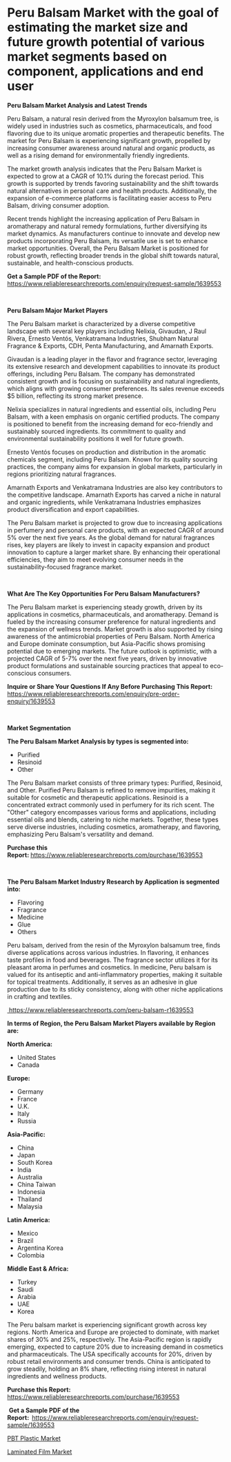 <p><h1>Peru Balsam Market with the goal of estimating the market size and future growth potential of various market segments based on component, applications and end user</h1></p><p><strong>Peru Balsam Market Analysis and Latest Trends</strong></p>
<p><p>Peru Balsam, a natural resin derived from the Myroxylon balsamum tree, is widely used in industries such as cosmetics, pharmaceuticals, and food flavoring due to its unique aromatic properties and therapeutic benefits. The market for Peru Balsam is experiencing significant growth, propelled by increasing consumer awareness around natural and organic products, as well as a rising demand for environmentally friendly ingredients.</p><p>The market growth analysis indicates that the Peru Balsam Market is expected to grow at a CAGR of 10.1% during the forecast period. This growth is supported by trends favoring sustainability and the shift towards natural alternatives in personal care and health products. Additionally, the expansion of e-commerce platforms is facilitating easier access to Peru Balsam, driving consumer adoption.</p><p>Recent trends highlight the increasing application of Peru Balsam in aromatherapy and natural remedy formulations, further diversifying its market dynamics. As manufacturers continue to innovate and develop new products incorporating Peru Balsam, its versatile use is set to enhance market opportunities. Overall, the Peru Balsam Market is positioned for robust growth, reflecting broader trends in the global shift towards natural, sustainable, and health-conscious products.</p></p>
<p><strong>Get a Sample PDF of the Report:&nbsp;</strong> <a href="https://www.reliableresearchreports.com/enquiry/request-sample/1639553?utm_campaign=102&utm_medium=2&utm_source=Github&utm_content=ia&utm_term=30012025&utm_id=peru-balsam">https://www.reliableresearchreports.com/enquiry/request-sample/1639553</a></p>
<p>&nbsp;</p>
<p><strong>Peru Balsam Major Market Players</strong></p>
<p><p>The Peru Balsam market is characterized by a diverse competitive landscape with several key players including Nelixia, Givaudan, J Raul Rivera, Ernesto Ventós, Venkatramana Industries, Shubham Natural Fragrance & Exports, CDH, Penta Manufacturing, and Amarnath Exports. </p><p>Givaudan is a leading player in the flavor and fragrance sector, leveraging its extensive research and development capabilities to innovate its product offerings, including Peru Balsam. The company has demonstrated consistent growth and is focusing on sustainability and natural ingredients, which aligns with growing consumer preferences. Its sales revenue exceeds $5 billion, reflecting its strong market presence.</p><p>Nelixia specializes in natural ingredients and essential oils, including Peru Balsam, with a keen emphasis on organic certified products. The company is positioned to benefit from the increasing demand for eco-friendly and sustainably sourced ingredients. Its commitment to quality and environmental sustainability positions it well for future growth.</p><p>Ernesto Ventós focuses on production and distribution in the aromatic chemicals segment, including Peru Balsam. Known for its quality sourcing practices, the company aims for expansion in global markets, particularly in regions prioritizing natural fragrances.</p><p>Amarnath Exports and Venkatramana Industries are also key contributors to the competitive landscape. Amarnath Exports has carved a niche in natural and organic ingredients, while Venkatramana Industries emphasizes product diversification and export capabilities.</p><p>The Peru Balsam market is projected to grow due to increasing applications in perfumery and personal care products, with an expected CAGR of around 5% over the next five years. As the global demand for natural fragrances rises, key players are likely to invest in capacity expansion and product innovation to capture a larger market share. By enhancing their operational efficiencies, they aim to meet evolving consumer needs in the sustainability-focused fragrance market.</p></p>
<p>&nbsp;</p>
<p><strong>What Are The Key Opportunities For Peru Balsam Manufacturers?</strong></p>
<p><p>The Peru Balsam market is experiencing steady growth, driven by its applications in cosmetics, pharmaceuticals, and aromatherapy. Demand is fueled by the increasing consumer preference for natural ingredients and the expansion of wellness trends. Market growth is also supported by rising awareness of the antimicrobial properties of Peru Balsam. North America and Europe dominate consumption, but Asia-Pacific shows promising potential due to emerging markets. The future outlook is optimistic, with a projected CAGR of 5-7% over the next five years, driven by innovative product formulations and sustainable sourcing practices that appeal to eco-conscious consumers.</p></p>
<p><strong>Inquire or Share Your Questions If Any Before Purchasing This Report:</strong> <a href="https://www.reliableresearchreports.com/enquiry/pre-order-enquiry/1639553?utm_campaign=102&utm_medium=2&utm_source=Github&utm_content=ia&utm_term=30012025&utm_id=peru-balsam">https://www.reliableresearchreports.com/enquiry/pre-order-enquiry/1639553</a></p>
<p>&nbsp;</p>
<p><strong>Market Segmentation</strong></p>
<p><strong>The Peru Balsam Market Analysis by types is segmented into:</strong></p>
<p><ul><li>Purified</li><li>Resinoid</li><li>Other</li></ul></p>
<p><p>The Peru Balsam market consists of three primary types: Purified, Resinoid, and Other. Purified Peru Balsam is refined to remove impurities, making it suitable for cosmetic and therapeutic applications. Resinoid is a concentrated extract commonly used in perfumery for its rich scent. The "Other" category encompasses various forms and applications, including essential oils and blends, catering to niche markets. Together, these types serve diverse industries, including cosmetics, aromatherapy, and flavoring, emphasizing Peru Balsam's versatility and demand.</p></p>
<p><strong>Purchase this Report:&nbsp;</strong><a href="https://www.reliableresearchreports.com/purchase/1639553?utm_campaign=102&utm_medium=2&utm_source=Github&utm_content=ia&utm_term=30012025&utm_id=peru-balsam">https://www.reliableresearchreports.com/purchase/1639553</a></p>
<p>&nbsp;</p>
<p><strong>The Peru Balsam Market Industry Research by Application is segmented into:</strong></p>
<p><ul><li>Flavoring</li><li>Fragrance</li><li>Medicine</li><li>Glue</li><li>Others</li></ul></p>
<p><p>Peru balsam, derived from the resin of the Myroxylon balsamum tree, finds diverse applications across various industries. In flavoring, it enhances taste profiles in food and beverages. The fragrance sector utilizes it for its pleasant aroma in perfumes and cosmetics. In medicine, Peru balsam is valued for its antiseptic and anti-inflammatory properties, making it suitable for topical treatments. Additionally, it serves as an adhesive in glue production due to its sticky consistency, along with other niche applications in crafting and textiles.</p></p>
<p><a href="https://www.reliableresearchreports.com/peru-balsam-r1639553?utm_campaign=102&utm_medium=2&utm_source=Github&utm_content=ia&utm_term=30012025&utm_id=peru-balsam">&nbsp;https://www.reliableresearchreports.com/peru-balsam-r1639553</a></p>
<p><strong>In terms of Region, the Peru Balsam Market Players available by Region are:</strong></p>
<p>
    <p> <strong> North America: </strong>
        <ul>
            <li>United States</li>
            <li>Canada</li>
        </ul>
        </p> 
    <p> <strong> Europe: </strong>
        <ul>
            <li>Germany</li>
            <li>France</li>
            <li>U.K.</li>
            <li>Italy</li>
            <li>Russia</li>
        </ul>
        </p> 
    <p> <strong> Asia-Pacific: </strong>
        <ul>
            <li>China</li>
            <li>Japan</li>
            <li>South Korea</li>
            <li>India</li>
            <li>Australia</li>
            <li>China Taiwan</li>
            <li>Indonesia</li>
            <li>Thailand</li>
            <li>Malaysia</li>
        </ul>
        </p> 
    <p> <strong> Latin America: </strong>
        <ul>
            <li>Mexico</li>
            <li>Brazil</li>
            <li>Argentina Korea</li>
            <li>Colombia</li>
        </ul>
        </p> 
    <p> <strong> Middle East & Africa: </strong>
        <ul>
            <li>Turkey</li>
            <li>Saudi</li>
            <li>Arabia</li>
            <li>UAE</li>
            <li>Korea</li>
        </ul>
    </p>
    </p>
<p><p>The Peru balsam market is experiencing significant growth across key regions. North America and Europe are projected to dominate, with market shares of 30% and 25%, respectively. The Asia-Pacific region is rapidly emerging, expected to capture 20% due to increasing demand in cosmetics and pharmaceuticals. The USA specifically accounts for 20%, driven by robust retail environments and consumer trends. China is anticipated to grow steadily, holding an 8% share, reflecting rising interest in natural ingredients and wellness products.</p></p>
<p><strong>Purchase this Report: </strong><a href="https://www.reliableresearchreports.com/purchase/1639553?utm_campaign=102&utm_medium=2&utm_source=Github&utm_content=ia&utm_term=30012025&utm_id=peru-balsam">https://www.reliableresearchreports.com/purchase/1639553</a></p>
<p>&nbsp;<strong>Get a Sample PDF of the Report:&nbsp;&nbsp;</strong><a href="https://www.reliableresearchreports.com/enquiry/request-sample/1639553?utm_campaign=102&utm_medium=2&utm_source=Github&utm_content=ia&utm_term=30012025&utm_id=peru-balsam">https://www.reliableresearchreports.com/enquiry/request-sample/1639553</a></p>
<p><strong></strong></p>
<p><p><a href="https://github.com/saaindosya/Market-Research-Report-List-1/blob/main/pbt-plastic-market.md?utm_campaign=102&utm_medium=2&utm_source=Github&utm_content=ia&utm_term=30012025&utm_id=peru-balsam">PBT Plastic Market</a></p><p><a href="https://github.com/lalolatiot/Market-Research-Report-List-1/blob/main/laminated-film-market.md?utm_campaign=102&utm_medium=2&utm_source=Github&utm_content=ia&utm_term=30012025&utm_id=peru-balsam">Laminated Film Market</a></p></p>
